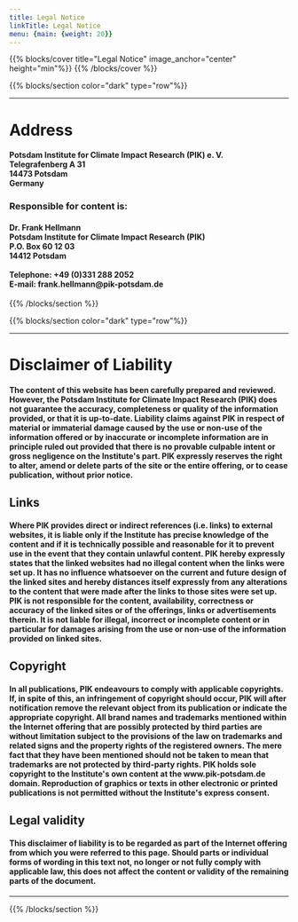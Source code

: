 ```yaml
---
title: Legal Notice
linkTitle: Legal Notice
menu: {main: {weight: 20}}
---
```


{{% blocks/cover title="Legal Notice" image_anchor="center" height="min"%}}
{{% /blocks/cover %}}

{{% blocks/section color="dark" type="row"%}}

<hr>
<p>
    <h1>Address</h1>
        <h4>
            Potsdam Institute for Climate Impact Research (PIK) e. V. <br>
            Telegrafenberg A 31 <br>
            14473 Potsdam <br>
            Germany
        </h4>
</p>


<p>
    <h3>Responsible for content is:</h3>
        <h4>
            Dr. Frank Hellmann <br>
            Potsdam Institute for Climate Impact Research (PIK) <br>
            P.O. Box 60 12 03 <br>
            14412 Potsdam <br> <br>
            Telephone: +49 (0)331 288 2052 <br>
            E-mail: frank.hellmann@pik-potsdam.de <br>
        </h4>
</p>

{{% /blocks/section %}}


{{% blocks/section color="dark" type="row"%}}

<hr>

<h1>Disclaimer of Liability</h1>

<p>
    <h4>
    The content of this website has been carefully prepared and reviewed. However, the Potsdam Institute for Climate
    Impact Research (PIK) does not guarantee the accuracy, completeness or quality of the information provided, or 
    that it is up-to-date. Liability claims against PIK in respect of material or immaterial damage caused by the 
    use or non-use of the information offered or by inaccurate or incomplete information are in principle ruled out 
    provided that there is no provable culpable intent or gross negligence on the Institute's part. PIK expressly 
    reserves the right to alter, amend or delete parts of the site or the entire offering, or to cease publication, 
    without prior notice.
    </h4>
</p>


<h2>Links</h2>
<p>
    <h4>
    Where PIK provides direct or indirect references (i.e. links) to external websites, it is liable only if the 
    Institute has precise knowledge of the content and if it is technically possible and reasonable for it to prevent 
    use in the event that they contain unlawful content. PIK hereby expressly states that the linked websites had no 
    illegal content when the links were set up. It has no influence whatsoever on the current and future design of the 
    linked sites and hereby distances itself expressly from any alterations to the content that were made after the 
    links to those sites were set up. PIK is not responsible for the content, availability, correctness or accuracy of 
    the linked sites or of the offerings, links or advertisements therein. It is not liable for illegal, incorrect or 
    incomplete content or in particular for damages arising from the use or non-use of the information provided on 
    linked sites.
    </h4>
</p>

<h2>Copyright</h2>
<p>
    <h4>
    In all publications, PIK endeavours to comply with applicable copyrights. If, in spite of this, an infringement of 
    copyright should occur, PIK will after notification remove the relevant object from its publication or indicate the 
    appropriate copyright. All brand names and trademarks mentioned within the Internet offering that are possibly 
    protected by third parties are without limitation subject to the provisions of the law on trademarks and related 
    signs and the property rights of the registered owners. The mere fact that they have been mentioned should not be 
    taken to mean that trademarks are not protected by third-party rights. PIK holds sole copyright to the Institute's 
    own content at the www.pik-potsdam.de domain. Reproduction of graphics or texts in other electronic or printed 
    publications is not permitted without the Institute's express consent.
    </h4>
</p>

<h2>Legal validity</h2>
<p>
    <h4>
    This disclaimer of liability is to be regarded as part of the Internet offering from which you were referred to this 
    page. Should parts or individual forms of wording in this text not, no longer or not fully comply with applicable 
    law, this does not affect the content or validity of the remaining parts of the document.
    </h4>
</p>

<hr>

{{% /blocks/section %}}